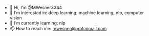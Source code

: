 - 👋 Hi, I’m @MWesner3344
- 👀 I’m interested in: deep learning, machine learning, nlp, computer vision
- 🌱 I’m currently learning: nlp
- 📫 How to reach me: mwesner@protonmail.com

<!---
MWesner3344/MWesner3344 is a ✨ special ✨ repository because its `README.md` (this file) appears on your GitHub profile.
You can click the Preview link to take a look at your changes.
--->
